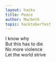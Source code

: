 ```yaml
---
layout: haiku
title: Peace 
author: Macbeth
topic: hacktoberfest
---
```


I know why <br>
But this has to die <br>
No more violence <br>
Let the world strive <br>
